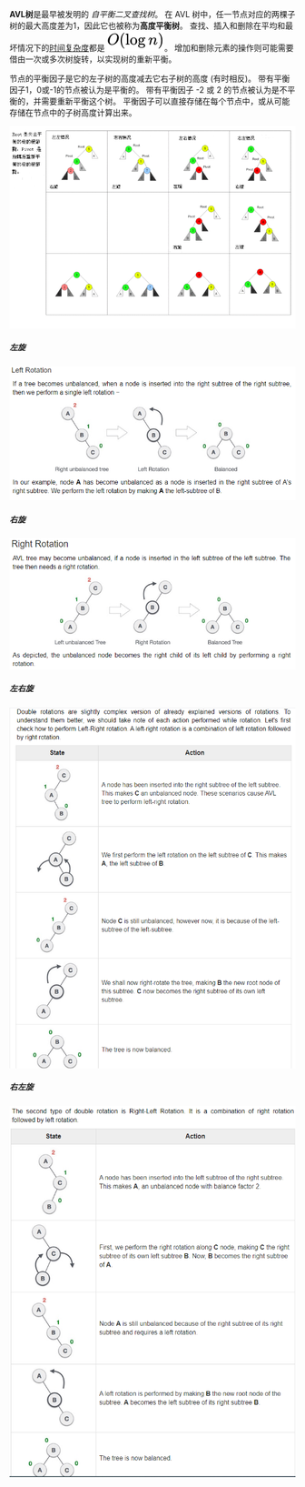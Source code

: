 **AVL树**是最早被发明的 *自平衡二叉查找树*。
在 AVL 树中，任一节点对应的两棵子树的最大高度差为1，因此它也被称为**高度平衡树**。
查找、插入和删除在平均和最坏情况下的[时间复杂度](https://zh.wikipedia.org/wiki/时间复杂度)都是  ![O(\log{n})](../images/ologn.svg)。
增加和删除元素的操作则可能需要借由一次或多次树旋转，以实现树的重新平衡。

节点的平衡因子是它的左子树的高度减去它右子树的高度 (有时相反)。
带有平衡因子1，0或-1的节点被认为是平衡的。
带有平衡因子 -2 或 2 的节点被认为是不平衡的，并需要重新平衡这个树。
平衡因子可以直接存储在每个节点中，或从可能存储在节点中的子树高度计算出来。

![balance](../images/Tree_Rebalancing.png)

##### 左旋

![](../images/avl-left-roation.png)

##### 右旋

![](../images/avl-right-roation.png)

##### 左右旋

![](../images/avl-left-right-roation.png)

##### 右左旋

![](../images/avl-right-left-roation.png)
